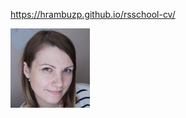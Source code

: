 https://hrambuzp.github.io/rsschool-cv/


![avatar](https://github.com/hrambuzp/rsschool-cv/blob/rsschool-cv-html/photo/ava.JPG)